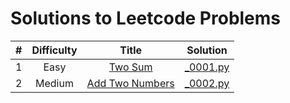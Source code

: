 # Solutions to Leetcode Problems

| # | Difficulty | Title | Solution |
|--:|:----------:|:------:|:---------:|
| 1 | Easy | [Two Sum](https://leetcode.com/problems/two-sum/description/) | [_0001.py](../master/_0001.py) |
| 2 | Medium | [Add Two Numbers](https://leetcode.com/problems/add-two-numbers/description//) | [_0002.py](../master/_0002.py) |


